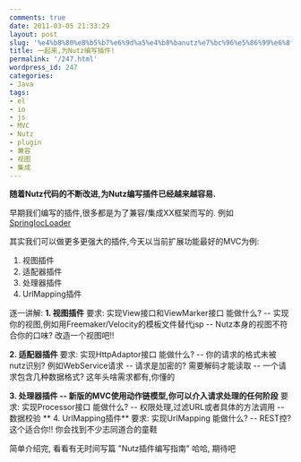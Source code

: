 ```yaml
---
comments: true
date: 2011-03-05 21:33:29
layout: post
slug: '%e4%b8%80%e8%b5%b7%e6%9d%a5%e4%b8%banutz%e7%bc%96%e5%86%99%e6%8f%92%e4%bb%b6'
title: 一起来,为Nutz编写插件!
permalink: '/247.html'
wordpress_id: 247
categories:
- Java
tags:
- el
- io
- js
- MVC
- Nutz
- plugin
- 兼容
- 视图
- 集成
---
```


**随着Nutz代码的不断改进,为Nutz编写插件已经越来越容易.**

早期我们编写的插件,很多都是为了兼容/集成XX框架而写的. 例如[SpringIocLoader](http://code.google.com/p/nutzmore/source/browse/trunk/src/org/nutz/ioc/impl/spring/SpringIocProvider.java)

其实我们可以做更多更强大的插件,今天以当前扩展功能最好的MVC为例:
1. 视图插件
2. 适配器插件
3. 处理器插件
4. UrlMapping插件

逐一讲解:
**1. 视图插件**
    要求: 实现View接口和ViewMarker接口
    能做什么? 
        -- 实现你的视图,例如用Freemaker/Velocity的模板文件替代jsp
        -- Nutz本身的视图不符合你的口味? 改造一个视图吧!!

**2. 适配器插件**
    要求: 实现HttpAdaptor接口
    能做什么? 
        -- 你的请求的格式未被nutz识别? 例如WebService请求
        -- 请求是加密的? 需要解码才能读取
        -- 一个请求包含几种数据格式? 这年头啥需求都有,你懂的

**3. 处理器插件 -- 新版的MVC使用动作链模型,你可以介入请求处理的任何阶段**
    要求: 实现Processor接口
    能做什么? 
        -- 权限处理,过滤URL或者具体的方法调用
        -- 数据校验
**
4. UrlMapping插件**
    要求: 实现UrlMapping
    能做什么?
        -- REST控? 这个适合你!! 你会找到不少志同道合的童鞋

简单介绍完, 看看有无时间写篇 "Nutz插件编写指南" 哈哈, 期待吧
